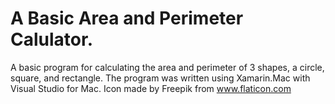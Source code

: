 # A Basic Area and Perimeter Calulator.
A basic program for calculating the area and perimeter of 3 shapes, a circle, square, and rectangle.
The program was written using Xamarin.Mac with Visual Studio for Mac.
Icon made by Freepik from www.flaticon.com
